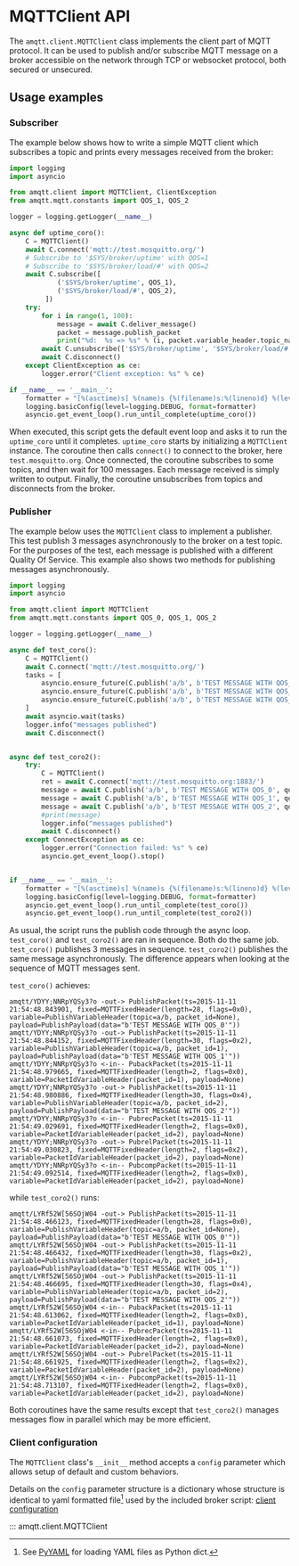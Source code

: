 # MQTTClient API

The `amqtt.client.MQTTClient` class implements the client part of MQTT protocol. It can be used to publish and/or subscribe MQTT message on a broker accessible on the network through TCP or websocket protocol, both secured or unsecured.

## Usage examples

### Subscriber

The example below shows how to write a simple MQTT client which subscribes a topic and prints every messages received from the broker:

```python
import logging
import asyncio

from amqtt.client import MQTTClient, ClientException
from amqtt.mqtt.constants import QOS_1, QOS_2

logger = logging.getLogger(__name__)

async def uptime_coro():
    C = MQTTClient()
    await C.connect('mqtt://test.mosquitto.org/')
    # Subscribe to '$SYS/broker/uptime' with QOS=1
    # Subscribe to '$SYS/broker/load/#' with QOS=2
    await C.subscribe([
            ('$SYS/broker/uptime', QOS_1),
            ('$SYS/broker/load/#', QOS_2),
         ])
    try:
        for i in range(1, 100):
            message = await C.deliver_message()
            packet = message.publish_packet
            print("%d:  %s => %s" % (i, packet.variable_header.topic_name, str(packet.payload.data)))
        await C.unsubscribe(['$SYS/broker/uptime', '$SYS/broker/load/#'])
        await C.disconnect()
    except ClientException as ce:
        logger.error("Client exception: %s" % ce)

if __name__ == '__main__':
    formatter = "[%(asctime)s] %(name)s {%(filename)s:%(lineno)d} %(levelname)s - %(message)s"
    logging.basicConfig(level=logging.DEBUG, format=formatter)
    asyncio.get_event_loop().run_until_complete(uptime_coro())
```

When executed, this script gets the default event loop and asks it to run the `uptime_coro` until it completes.
`uptime_coro` starts by initializing a `MQTTClient` instance.
The coroutine then calls `connect()` to connect to the broker, here `test.mosquitto.org`.
Once connected, the coroutine subscribes to some topics, and then wait for 100 messages. Each message received is simply written to output.
Finally, the coroutine unsubscribes from topics and disconnects from the broker.

### Publisher

The example below uses the `MQTTClient` class to implement a publisher.
This test publish 3 messages asynchronously to the broker on a test topic.
For the purposes of the test, each message is published with a different Quality Of Service.
This example also shows two methods for publishing messages asynchronously.

```python
import logging
import asyncio

from amqtt.client import MQTTClient
from amqtt.mqtt.constants import QOS_0, QOS_1, QOS_2

logger = logging.getLogger(__name__)

async def test_coro():
    C = MQTTClient()
    await C.connect('mqtt://test.mosquitto.org/')
    tasks = [
        asyncio.ensure_future(C.publish('a/b', b'TEST MESSAGE WITH QOS_0')),
        asyncio.ensure_future(C.publish('a/b', b'TEST MESSAGE WITH QOS_1', qos=QOS_1)),
        asyncio.ensure_future(C.publish('a/b', b'TEST MESSAGE WITH QOS_2', qos=QOS_2)),
    ]
    await asyncio.wait(tasks)
    logger.info("messages published")
    await C.disconnect()


async def test_coro2():
    try:
        C = MQTTClient()
        ret = await C.connect('mqtt://test.mosquitto.org:1883/')
        message = await C.publish('a/b', b'TEST MESSAGE WITH QOS_0', qos=QOS_0)
        message = await C.publish('a/b', b'TEST MESSAGE WITH QOS_1', qos=QOS_1)
        message = await C.publish('a/b', b'TEST MESSAGE WITH QOS_2', qos=QOS_2)
        #print(message)
        logger.info("messages published")
        await C.disconnect()
    except ConnectException as ce:
        logger.error("Connection failed: %s" % ce)
        asyncio.get_event_loop().stop()


if __name__ == '__main__':
    formatter = "[%(asctime)s] %(name)s {%(filename)s:%(lineno)d} %(levelname)s - %(message)s"
    logging.basicConfig(level=logging.DEBUG, format=formatter)
    asyncio.get_event_loop().run_until_complete(test_coro())
    asyncio.get_event_loop().run_until_complete(test_coro2())
```

As usual, the script runs the publish code through the async loop. `test_coro()` and `test_coro2()` are ran in sequence.
Both do the same job. `test_coro()` publishes 3 messages in sequence. `test_coro2()` publishes the same message asynchronously.
The difference appears when looking at the sequence of MQTT messages sent.

`test_coro()` achieves:

```
amqtt/YDYY;NNRpYQSy3?o -out-> PublishPacket(ts=2015-11-11 21:54:48.843901, fixed=MQTTFixedHeader(length=28, flags=0x0), variable=PublishVariableHeader(topic=a/b, packet_id=None), payload=PublishPayload(data="b'TEST MESSAGE WITH QOS_0'"))
amqtt/YDYY;NNRpYQSy3?o -out-> PublishPacket(ts=2015-11-11 21:54:48.844152, fixed=MQTTFixedHeader(length=30, flags=0x2), variable=PublishVariableHeader(topic=a/b, packet_id=1), payload=PublishPayload(data="b'TEST MESSAGE WITH QOS_1'"))
amqtt/YDYY;NNRpYQSy3?o <-in-- PubackPacket(ts=2015-11-11 21:54:48.979665, fixed=MQTTFixedHeader(length=2, flags=0x0), variable=PacketIdVariableHeader(packet_id=1), payload=None)
amqtt/YDYY;NNRpYQSy3?o -out-> PublishPacket(ts=2015-11-11 21:54:48.980886, fixed=MQTTFixedHeader(length=30, flags=0x4), variable=PublishVariableHeader(topic=a/b, packet_id=2), payload=PublishPayload(data="b'TEST MESSAGE WITH QOS_2'"))
amqtt/YDYY;NNRpYQSy3?o <-in-- PubrecPacket(ts=2015-11-11 21:54:49.029691, fixed=MQTTFixedHeader(length=2, flags=0x0), variable=PacketIdVariableHeader(packet_id=2), payload=None)
amqtt/YDYY;NNRpYQSy3?o -out-> PubrelPacket(ts=2015-11-11 21:54:49.030823, fixed=MQTTFixedHeader(length=2, flags=0x2), variable=PacketIdVariableHeader(packet_id=2), payload=None)
amqtt/YDYY;NNRpYQSy3?o <-in-- PubcompPacket(ts=2015-11-11 21:54:49.092514, fixed=MQTTFixedHeader(length=2, flags=0x0), variable=PacketIdVariableHeader(packet_id=2), payload=None)
```

while `test_coro2()` runs:

```
amqtt/LYRf52W[56SOjW04 -out-> PublishPacket(ts=2015-11-11 21:54:48.466123, fixed=MQTTFixedHeader(length=28, flags=0x0), variable=PublishVariableHeader(topic=a/b, packet_id=None), payload=PublishPayload(data="b'TEST MESSAGE WITH QOS_0'"))
amqtt/LYRf52W[56SOjW04 -out-> PublishPacket(ts=2015-11-11 21:54:48.466432, fixed=MQTTFixedHeader(length=30, flags=0x2), variable=PublishVariableHeader(topic=a/b, packet_id=1), payload=PublishPayload(data="b'TEST MESSAGE WITH QOS_1'"))
amqtt/LYRf52W[56SOjW04 -out-> PublishPacket(ts=2015-11-11 21:54:48.466695, fixed=MQTTFixedHeader(length=30, flags=0x4), variable=PublishVariableHeader(topic=a/b, packet_id=2), payload=PublishPayload(data="b'TEST MESSAGE WITH QOS_2'"))
amqtt/LYRf52W[56SOjW04 <-in-- PubackPacket(ts=2015-11-11 21:54:48.613062, fixed=MQTTFixedHeader(length=2, flags=0x0), variable=PacketIdVariableHeader(packet_id=1), payload=None)
amqtt/LYRf52W[56SOjW04 <-in-- PubrecPacket(ts=2015-11-11 21:54:48.661073, fixed=MQTTFixedHeader(length=2, flags=0x0), variable=PacketIdVariableHeader(packet_id=2), payload=None)
amqtt/LYRf52W[56SOjW04 -out-> PubrelPacket(ts=2015-11-11 21:54:48.661925, fixed=MQTTFixedHeader(length=2, flags=0x2), variable=PacketIdVariableHeader(packet_id=2), payload=None)
amqtt/LYRf52W[56SOjW04 <-in-- PubcompPacket(ts=2015-11-11 21:54:48.713107, fixed=MQTTFixedHeader(length=2, flags=0x0), variable=PacketIdVariableHeader(packet_id=2), payload=None)
```

Both coroutines have the same results except that `test_coro2()` manages messages flow in parallel which may be more efficient.


### Client configuration

The `MQTTClient` class's `__init__` method accepts a `config` parameter which allows setup of default and custom behaviors.

Details on the `config` parameter structure is a dictionary whose structure is identical to yaml formatted file[^1]
used by the included broker script: [client configuration](client_config.md)

::: amqtt.client.MQTTClient

[^1]: See [PyYAML](http://pyyaml.org/wiki/PyYAMLDocumentation) for loading YAML files as Python dict.

